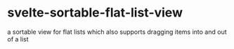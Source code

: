 # svelte-sortable-flat-list-view #

a sortable view for flat lists which also supports dragging items into and out of a list
